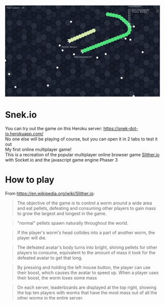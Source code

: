 ![Preview](public/assets/preview.png)
# Snek.io
You can try out the game on this Heroku server: https://snek-dot-io.herokuapp.com/  
No one else will be playing of course, but you can open it in 2 tabs to test it out  
My first online multiplayer game!  
This is a recreation of the popular multiplayer online browser game [Slither.io](http://slither.io/) with Socket.io and the javascript game engine Phaser 3

# How to play
From https://en.wikipedia.org/wiki/Slither.io:  
> The objective of the game is to control a worm around a wide area and eat pellets, defeating and consuming other players to gain mass to grow the largest and longest in the game.

> "normal" pellets spawn naturally throughout the world.

> If the player's worm's head collides into a part of another worm, the player will die.

> The defeated avatar's body turns into bright, shining pellets for other players to consume, equivalent to the amount of mass it took for the defeated avatar to get that long.

> By pressing and holding the left mouse button, the player can use their boost, which causes the avatar to speed up. When a player uses their boost, the worm loses some mass

> On each server, leaderboards are displayed at the top right, showing the top ten players with worms that have the most mass out of all the other worms in the entire server.
